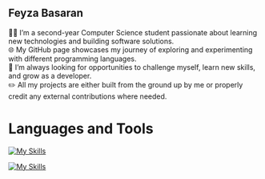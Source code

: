 ## Feyza Basaran

:woman_technologist: I’m a second-year Computer Science student passionate about learning new technologies and building software solutions.  
:globe_with_meridians: My GitHub page showcases my journey of exploring and experimenting with different programming languages.  
:dart: I’m always looking for opportunities to challenge myself, learn new skills, and grow as a developer.  
:pencil2: All my projects are either built from the ground up by me or properly credit any external contributions where needed.  

# Languages and Tools
[![My Skills](https://skillicons.dev/icons?i=c,java,py,js,nodejs,react,vue,html,css,sass,openstack,vscode)](https://skillicons.dev)

[![My Skills](https://skillicons.dev/icons?i=c,java,py,js,nodejs,react,vue)](https://skillicons.dev)
